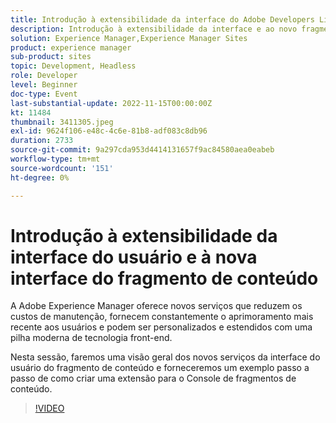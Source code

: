 ```yaml
---
title: Introdução à extensibilidade da interface do Adobe Developers Live NOV 22 e à nova interface do fragmento de conteúdo
description: Introdução à extensibilidade da interface e ao novo fragmento de conteúdo O Adobe Experience Manager oferece novos serviços que reduzem os custos de manutenção, fornecem constantemente o aprimoramento mais recente aos usuários e podem ser personalizados e estendidos com uma pilha moderna de tecnologia de front-end.Nesta sessão, faremos uma visão geral dos novos serviços da interface do usuário do fragmento de conteúdo e forneceremos um exemplo passo a passo de como criar uma extensão para o Console do fragmento de conteúdo.
solution: Experience Manager,Experience Manager Sites
product: experience manager
sub-product: sites
topic: Development, Headless
role: Developer
level: Beginner
doc-type: Event
last-substantial-update: 2022-11-15T00:00:00Z
kt: 11484
thumbnail: 3411305.jpeg
exl-id: 9624f106-e48c-4c6e-81b8-adf083c8db96
duration: 2733
source-git-commit: 9a297cda953d4414131657f9ac84580aea0eabeb
workflow-type: tm+mt
source-wordcount: '151'
ht-degree: 0%

---
```


# Introdução à extensibilidade da interface do usuário e à nova interface do fragmento de conteúdo

A Adobe Experience Manager oferece novos serviços que reduzem os custos de manutenção, fornecem constantemente o aprimoramento mais recente aos usuários e podem ser personalizados e estendidos com uma pilha moderna de tecnologia front-end.

Nesta sessão, faremos uma visão geral dos novos serviços da interface do usuário do fragmento de conteúdo e forneceremos um exemplo passo a passo de como criar uma extensão para o Console de fragmentos de conteúdo.

>[!VIDEO](https://video.tv.adobe.com/v/3411305/?quality=12&learn=on)

